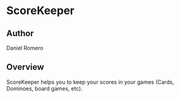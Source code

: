 ScoreKeeper
=========

Author
--------
Daniel Romero

Overview
----------

ScoreKeeper helps you to keep your scores in your games (Cards, Dominoes, board games, etc).

